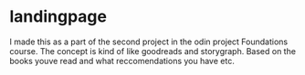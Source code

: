 # landingpage
I made this as a part of the second project in the odin project Foundations course. The concept is kind of like goodreads and storygraph. Based on the books youve read and what reccomendations you have etc. 
